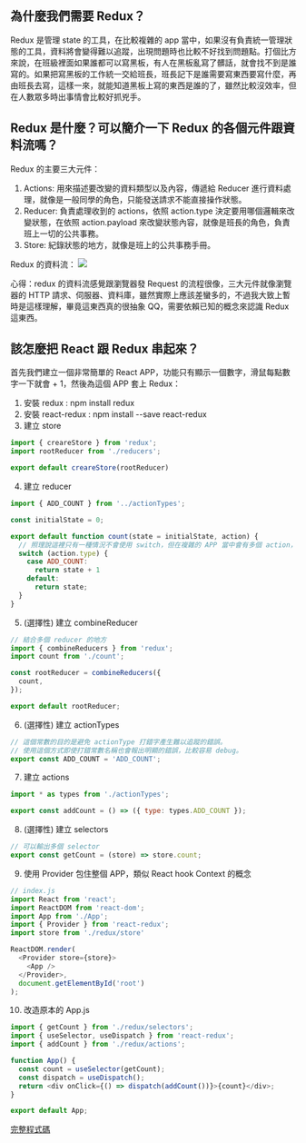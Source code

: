 ## 為什麼我們需要 Redux？
Redux 是管理 state 的工具，在比較複雜的 app 當中，如果沒有負責統一管理狀態的工具，資料將會變得難以追蹤，出現問題時也比較不好找到問題點。打個比方來說，在班級裡面如果誰都可以寫黑板，有人在黑板亂寫了髒話，就會找不到是誰寫的。如果把寫黑板的工作統一交給班長，班長記下是誰需要寫東西要寫什麼，再由班長去寫，這樣一來，就能知道黑板上寫的東西是誰的了，雖然比較沒效率，但在人數眾多時出事情會比較好抓兇手。

## Redux 是什麼？可以簡介一下 Redux 的各個元件跟資料流嗎？
Redux 的主要三大元件：
1. Actions: 用來描述要改變的資料類型以及內容，傳遞給 Reducer 進行資料處理，就像是一般同學的角色，只能發送請求不能直接操作狀態。
2. Reducer: 負責處理收到的 actions，依照 action.type 決定要用哪個邏輯來改變狀態，在依照 action.payload 來改變狀態內容，就像是班長的角色，負責班上一切的公共事務。
3. Store: 紀錄狀態的地方，就像是班上的公共事務手冊。

Redux 的資料流：
![](https://i.imgur.com/IgbHUds.jpg)

心得：redux 的資料流感覺跟瀏覽器發 Request 的流程很像，三大元件就像瀏覽器的 HTTP 請求、伺服器、資料庫，雖然實際上應該差蠻多的，不過我大致上暫時是這樣理解，畢竟這東西真的很抽象 QQ，需要依賴已知的概念來認識 Redux 這東西。
## 該怎麼把 React 跟 Redux 串起來？
首先我們建立一個非常簡單的 React APP，功能只有顯示一個數字，滑鼠每點數字一下就會 + 1，然後為這個 APP 套上 Redux：
1. 安裝 redux : npm install redux
2. 安裝 react-redux : npm install --save react-redux
3. 建立 store
```JavaScript
import { creareStore } from 'redux';
import rootReducer from './reducers';

export default creareStore(rootReducer)
```
4. 建立 reducer
```JavaScript
import { ADD_COUNT } from '../actionTypes';

const initialState = 0;

export default function count(state = initialState, action) {
  // 照理說這裡只有一種情況不會使用 switch，但在複雜的 APP 當中會有多個 action，所以會用 switch 來處理 action，這裡純粹示範用。
  switch (action.type) {
    case ADD_COUNT:
      return state + 1
    default:
      return state;
  }
}
```
5. (選擇性) 建立 combineReducer
```JavaScript
// 結合多個 reducer 的地方
import { combineReducers } from 'redux';
import count from './count';

const rootReducer = combineReducers({
  count,
});

export default rootReducer;
```
6. (選擇性) 建立 actionTypes
```JavaScript
// 這個常數的目的是避免 actionType 打錯字產生難以追蹤的錯誤。
// 使用這個方式即使打錯常數名稱也會報出明顯的錯誤，比較容易 debug。
export const ADD_COUNT = 'ADD_COUNT';
```
7. 建立 actions
```JavaScript
import * as types from './actionTypes';

export const addCount = () => ({ type: types.ADD_COUNT });
```
8. (選擇性) 建立 selectors
```JavaScript
// 可以輸出多個 selector
export const getCount = (store) => store.count;
```
9. 使用 Provider 包住整個 APP，類似 React hook Context 的概念
```JavaScript
// index.js
import React from 'react';
import ReactDOM from 'react-dom';
import App from './App';
import { Provider } from 'react-redux';
import store from './redux/store'

ReactDOM.render(
  <Provider store={store}>
    <App />
  </Provider>,
  document.getElementById('root')
);
```

10. 改造原本的 App.js
```JavaScript
import { getCount } from './redux/selectors';
import { useSelector, useDispatch } from 'react-redux';
import { addCount } from './redux/actions';

function App() {
  const count = useSelector(getCount);
  const dispatch = useDispatch();
  return <div onClick={() => dispatch(addCount())}>{count}</div>;
}

export default App;
```
[完整程式碼](https://codesandbox.io/s/pensive-kilby-ek84r?file=/src/App.js)
